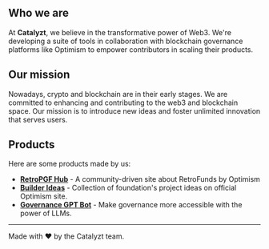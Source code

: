 ## Who we are
At **Catalyzt**, we believe in the transformative power of Web3. We're developing a suite of tools in collaboration with blockchain governance platforms like Optimism to empower contributors in scaling their products.

## Our mission
Nowadays, crypto and blockchain are in their early stages. We are committed to enhancing and contributing to the web3 and blockchain space. Our mission is to introduce new ideas and foster unlimited innovation that serves users.

## Products
Here are some products made by us:
- **[RetroPGF Hub](https://retropgfhub.com/)** -  A community-driven site about RetroFunds by Optimism
- **[Builder Ideas](https://contribute.optimism.io)** - Collection of foundation's project ideas on official Optimism site.
- **[Governance GPT Bot]()** - Make governance more accessible with the power of LLMs.

---
Made with ❤️ by the Catalyzt team.

